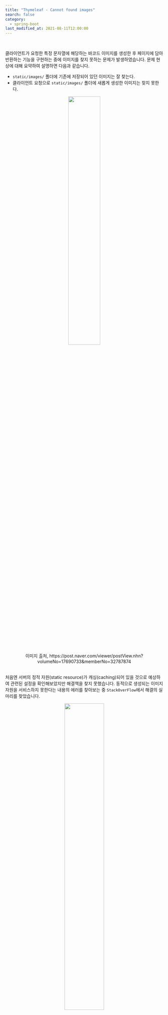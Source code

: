 ```yaml
---
title: "Thymeleaf - Cannot found images"
search: false
category:
  - spring-boot
last_modified_at: 2021-08-11T12:00:00
---
```


<br>

클라이언트가 요청한 특정 문자열에 해당하는 바코드 이미지를 생성한 후 페이지에 담아 반환하는 기능을 구현하는 중에 이미지를 찾지 못하는 문제가 발생하였습니다. 
문제 현상에 대해 요약하여 설명하면 다음과 같습니다. 
- `static/images/` 폴더에 기존에 저장되어 있던 이미지는 잘 찾는다.
- 클라이언트 요청으로 `static/images/` 폴더에 새롭게 생성한 이미지는 찾지 못한다.

<p align="center"><img src="/images/cannot-find-static-resource-1.JPG" width="45%"></p>
<center>이미지 출처, https://post.naver.com/viewer/postView.nhn?volumeNo=17690733&memberNo=32787874</center><br>

처음엔 서버의 정적 자원(static resource)가 캐싱(caching)되어 있을 것으로 예상하여 관련된 설정을 확인해보았지만 해결책을 찾지 못했습니다. 
동적으로 생성되는 이미지 자원을 서비스하지 못한다는 내용의 에러를 찾아보는 중 `StackOverFlow`에서 해결의 실마리를 찾았습니다. 

<p align="center"><img src="/images/cannot-find-static-resource-2.JPG" width="50%"></p>
<center>이미지 출처, https://stackoverflow.com/questions/45651119/spring-boot-images-uploading-and-serving</center><br>

요약하자면 다음과 같습니다.
- 보통 `static/images/` 폴더를 이미지 저장에 사용한다.
- `Thymeleaf`는 `static/images` 폴더에 랜더링(rendering)에 필요한 정적인 이미지들이 있다고 예상한다. 
- `static/images/` 폴더에 업로드한(동적인) 컨텐츠를 올리는 것은 좋지 않은 방식이다.

해당 힌트를 바탕으로 문제를 해결하였고, 관련된 코드를 정리하여 공유하겠습니다.

## 패키지 구조
```
./
|-- README.md
|-- action-in-blog.iml
|-- images
|-- mvnw
|-- mvnw.cmd
|-- pom.xml
`-- src
    `-- main
        |-- java
        |   `-- blog
        |       `-- in
        |           `-- action
        |               |-- ActionInBlogApplication.java
        |               |-- config
        |               |   `-- WebMvcConfiguration.java
        |               |-- controller
        |               |   `-- BlogController.java
        |               `-- dto
        |                   `-- Barcode.java
        `-- resources
            |-- application.yml
            |-- static
            |   `-- images
            |       `-- TEST.png
            `-- templates
                `-- image.html
```

## application.yml
- Thymeleaf 관련 설정입니다.

```yml
spring:
  mvc:
    static-path-pattern: /static/**
  thymeleaf:
    prefix: classpath:templates/
    check-template-location: true
    suffix: .html
    mode: HTML5
    cache: false
```

## image.html
- 기존 이미지(/static/images 경로) - resources 폴더 내 /static/images 경로에 존재하는 기존 이미지가 담긴 페이지를 반환합니다.
- 바코드 문자열(/static/images 경로) - resources 폴더 내 /static/images 경로에 신규 이미지 생성 후 페이지를 반환합니다.
- 바코드 문자열(별도 images 경로) - 서버 ROOT 폴더 내 /images 경로에 신규 이미지 생성 후 페이지를 반환합니다.

```html
<!DOCTYPE html>
<html xmlns:th="http://www.thymeleaf.org" lang="ko">
<head>
    <meta charset="UTF-8">
    <title>Barcode Image 생성</title>
    <style type="text/css">
        * {
            margin: 0;
            padding: 0;
        }

        #container {
            height: 100%;
            width: 100%;
            font-size: 0;
        }

        #left, #middle, #right {
            display: inline-block;
            *display: inline;
            zoom: 1;
            vertical-align: top;
            font-size: 12px;
        }

        #left {
            width: 33%;
        }

        #middle {
            width: 33%;
        }

        #right {
            width: 33%;
        }
    </style>
</head>
<body>
<div id="container">
    <div id="left">
        <form th:action="@{/static}" method="post">
            <table border=1>
                <tr>
                    <td>기존 이미지<br>(/static/images 경로)</td>
                </tr>
            </table>
            <br/>
            <button type="submit">enter</button>
        </form>
    </div>
    <div id="middle">
        <form th:action="@{/static/barcode}" th:object="${staticBarcode}" method="post">
            <table border=1>
                <tr>
                    <td>바코드 문자열<br>(/static/images 경로)</td>
                    <td>
                        <input type="text" th:field="*{value}" placeholder="바코드 생성 문자열">
                    </td>
                </tr>
            </table>
            <br/>
            <button type="submit">enter</button>
        </form>
    </div>
    <div id="right">
        <form th:action="@{/extra/barcode}" th:object="${dynamicBarcode}" method="post">
            <table border=1>
                <tr>
                    <td>바코드 문자열<br>(별도 images 경로)</td>
                    <td>
                        <input type="text" th:field="*{value}" placeholder="바코드 생성 문자열">
                    </td>
                </tr>
            </table>
            <br/>
            <button type="submit">입력</button>
        </form>
    </div>
</div>
<p th:if="${imagePath != null}">바코드 이미지</p>
<img th:src="${imagePath}"/>
</body>
</html>
```

## Barcode 클래스
- 페이지로부터 데이터를 전달받기 위한 Dto 클래스입니다.

```java
package blog.in.action.dto;

import lombok.Getter;
import lombok.NoArgsConstructor;
import lombok.Setter;

@Getter
@Setter
@NoArgsConstructor
public class Barcode {

    private String value;
}
```

## WebMvcConfiguration 클래스
- resource 자원 조회를 위한 URL 경로와 파일 위치를 지정합니다. 
- `/images/**` 경로 요청 시 자원(resource) 위치는 파일 시스템 `images/` 위치를 사용합니다.

```java
package blog.in.action.config;

import org.springframework.context.annotation.Configuration;
import org.springframework.web.servlet.config.annotation.ResourceHandlerRegistry;
import org.springframework.web.servlet.config.annotation.WebMvcConfigurer;

@Configuration
public class WebMvcConfiguration implements WebMvcConfigurer {

    @Override
    public void addResourceHandlers(final ResourceHandlerRegistry registry) {
        registry.addResourceHandler("/images/**").addResourceLocations("file:images/");
    }
}
```

## BarcodeUtil 클래스
- 바코드 이미지를 생성하는 클래스입니다.
- createBarcodeImage 메소드 - 이미지 생성 후 파일의 이름을 반환합니다.

```java
@Log4j2
class BarcodeUtil {

    private final static int dpi = 100;

    public static String createBarcodeImage(String filePath, String value) {
        String filName = UUID.randomUUID() + ".png";
        Code128Bean bean = new Code128Bean();
        bean.setModuleWidth(UnitConv.in2mm(3.0f / dpi));
        bean.doQuietZone(false);
        File folder = new File(filePath);
        if (!folder.exists()) {
            folder.mkdir();
        }
        String filePathAndName = filePath + "/" + filName;
        File outputFile = new File(filePathAndName);
        try (OutputStream out = new FileOutputStream(outputFile)) {
            BitmapCanvasProvider canvas = new BitmapCanvasProvider(out, "image/x-png", dpi, BufferedImage.TYPE_BYTE_BINARY, false, 0);
            bean.generateBarcode(canvas, value);
            canvas.finish();
        } catch (Exception e) {
            log.error(e.getMessage(), e);
        }
        return filName;
    }
}
```

## BlogController 클래스
- `/static` 경로 - resources 폴더 내 `/static/images` 경로에 있는 `TEST.png` 이미지를 페이지에 담아서 반환합니다.
- `/static/barcode` 경로 - resources 폴더 내 `/static/images` 경로에 신규 이미지를 생성 후 해당 이미지 경로를 페이지에 담아서 반환합니다.
- `/extra/barcode` 경로 - 서버 ROOT 폴더 내 `/images` 경로에 신규 이미지를 생성 후 해당 이미지 경로를 페이지에 담아서 반환합니다.

```java
package blog.in.action.controller;

import static blog.in.action.controller.BarcodeUtil.createBarcodeImage;
import blog.in.action.dto.Barcode;
import java.awt.image.BufferedImage;
import java.io.File;
import java.io.FileOutputStream;
import java.io.OutputStream;
import java.util.UUID;
import javax.servlet.http.HttpServletRequest;
import lombok.extern.log4j.Log4j2;
import org.krysalis.barcode4j.impl.code128.Code128Bean;
import org.krysalis.barcode4j.output.bitmap.BitmapCanvasProvider;
import org.krysalis.barcode4j.tools.UnitConv;
import org.springframework.stereotype.Controller;
import org.springframework.ui.Model;
import org.springframework.web.bind.annotation.GetMapping;
import org.springframework.web.bind.annotation.ModelAttribute;
import org.springframework.web.bind.annotation.PostMapping;

@Log4j2
@Controller
public class BlogController {

    private String getServerUrl(HttpServletRequest request) {
        return new StringBuffer("http://").append(request.getServerName()).append(":").append(request.getServerPort()).toString();
    }

    @GetMapping(value = {"", "/"})
    public String index(Model model) {
        model.addAttribute("imagePath", null);
        model.addAttribute("staticBarcode", new Barcode());
        model.addAttribute("dynamicBarcode", new Barcode());
        return "image";
    }

    @PostMapping(value = {"/static"})
    public String staticFolder(HttpServletRequest request, Model model) {
        String serverUrl = getServerUrl(request);
        String filePath = "/static/images";
        model.addAttribute("imagePath", serverUrl + filePath + "/TEST.png");
        model.addAttribute("staticBarcode", new Barcode());
        model.addAttribute("dynamicBarcode", new Barcode());
        return "image";
    }

    @PostMapping(value = {"/static/barcode"})
    public String barcodeInStaticFolder(HttpServletRequest request, Model model, @ModelAttribute Barcode barcode) {
        String serverUrl = getServerUrl(request);
        String filePath = "/static/images";
        String fileName = createBarcodeImage("./src/main/resources" + filePath, barcode.getValue());
        model.addAttribute("staticBarcode", new Barcode());
        model.addAttribute("dynamicBarcode", new Barcode());
        model.addAttribute("imagePath", serverUrl + filePath + "/" + fileName);
        return "image";
    }

    @PostMapping(value = "/extra/barcode")
    public String barcodeInExtraFolder(HttpServletRequest request, Model model, @ModelAttribute Barcode barcode) {
        String serverUrl = getServerUrl(request);
        String filePath = "/images";
        String fileName = createBarcodeImage("." + filePath, barcode.getValue());
        model.addAttribute("staticBarcode", new Barcode());
        model.addAttribute("dynamicBarcode", new Barcode());
        model.addAttribute("imagePath", serverUrl + filePath + "/" + fileName);
        return "image";
    }
}
```

## 테스트 결과
<p align="center"><img src="/images/cannot-find-static-resource-3.gif" width="50%"></p>

## OPINION
정적 자원을 관리하는 경로 내 자원 변화에 대한 감지가 불가능하다는 레퍼런스(reference)는 확인하지 못하였습니다. 
추후에라도 정확한 원인이 확인된다면 해당 포스트에 추가하도록 하겠습니다.

#### TEST CODE REPOSITORY
- <https://github.com/Junhyunny/blog-in-action>

#### REFERENCE
- <https://stackoverflow.com/questions/45651119/spring-boot-images-uploading-and-serving>
- <https://docs.spring.io/spring-boot/docs/current/reference/html/features.html#features.developing-web-applications.spring-mvc.static-content>